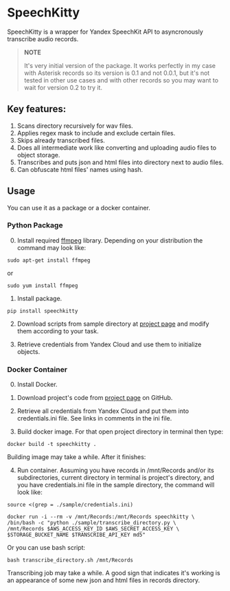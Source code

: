 # SpeechKitty

SpeechKitty is a wrapper for Yandex SpeechKit API to asyncronously transcribe audio records. 

> **NOTE**
> 
> It's very initial version of the package. It works perfectly in my case with Asterisk records so its version is 0.1 and not 0.0.1, but it's not tested in other use cases and with other records so you may want to wait for version 0.2 to try it.

## Key features:

1. Scans directory recursively for wav files.
2. Applies regex mask to include and exclude certain files.
3. Skips already transcribed files.
4. Does all intermediate work like converting and uploading audio files to object storage.
5. Transcribes and puts json and html files into directory next to audio files.
6. Can obfuscate html files' names using hash.

## Usage

You can use it as a package or a docker container.

### Python Package

0. Install required [ffmpeg](https://ffmpeg.org/download.html) library. Depending on your distribution the command may look like:

```console
sudo apt-get install ffmpeg
```
or
```console
sudo yum install ffmpeg
```

1. Install package.

```console
pip install speechkitty
```

2. Download scripts from sample directory at [project page](https://github.com/AlekseiPrishchepo/SpeechKitty/blob/main/sample) and modify them according to your task. 

3. Retrieve credentials from Yandex Cloud and use them to initialize objects.

### Docker Container

0. Install Docker.

1. Download project's code from [project page](https://github.com/AlekseiPrishchepo/SpeechKitty) on GitHub.

2. Retrieve all credentials from Yandex Cloud and put them into credentials.ini file. See links in comments in the ini file.

3. Build docker image. For that open project directory in terminal then type:

```console
docker build -t speechkitty .
```

Building image may take a while. After it finishes:

4. Run container. Assuming you have records in /mnt/Records and/or its subdirectories, current directory in terminal is project's directory, and you have credentials.ini file in the sample directory, the command will look like:

```
source <(grep = ./sample/credentials.ini)

docker run -i --rm -v /mnt/Records:/mnt/Records speechkitty \
/bin/bash -c "python ./sample/transcribe_directory.py \
/mnt/Records $AWS_ACCESS_KEY_ID $AWS_SECRET_ACCESS_KEY \
$STORAGE_BUCKET_NAME $TRANSCRIBE_API_KEY md5"
```
Or you can use bash script:
```console
bash transcribe_directory.sh /mnt/Records
```
Transcribing job may take a while. A good sign that indicates it's working is an appearance of some new json and html files in records directory.
